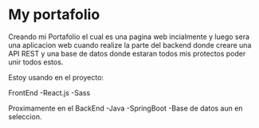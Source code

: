 # My portafolio

Creando mi Portafolio el cual es una pagina web incialmente y luego sera una aplicacion web cuando realize la parte del backend donde creare una API REST y una base de datos donde estaran todos mis protectos poder unir todos estos.

Estoy usando en el proyecto:

FrontEnd
-React.js
-Sass

Proximamente en el BackEnd
-Java
-SpringBoot
-Base de datos aun en seleccion.
